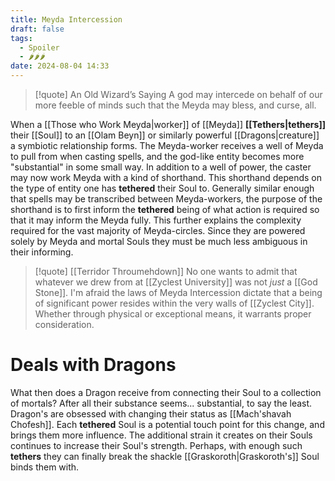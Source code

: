 ```yaml
---
title: Meyda Intercession
draft: false
tags:
  - Spoiler
  - 🌶🌶🌶
date: 2024-08-04 14:33
---
```

> [!quote] An Old Wizard’s Saying
> A god may intercede on behalf of our more feeble of minds such that the Meyda may bless, and curse, all.

When a [[Those who Work Meyda|worker]] of [[Meyda]] **[[Tethers|tethers]]** their [[Soul]] to an [[Olam Beyn]] or similarly powerful [[Dragons|creature]] a symbiotic relationship forms. The Meyda-worker receives a well of Meyda to pull from when casting spells, and the god-like entity becomes more "substantial" in some small way. In addition to a well of power, the caster may now work Meyda with a kind of shorthand. This shorthand depends on the type of entity one has **tethered** their Soul to. Generally similar enough that spells may be transcribed between Meyda-workers, the purpose of the shorthand is to first inform the **tethered** being of what action is required so that it may inform the Meyda fully.
This further explains the complexity required for the vast majority of Meyda-circles. Since they are powered solely by Meyda and mortal Souls they must be much less ambiguous in their informing.

> [!quote] [[Terridor Throumehdown]]
> No one wants to admit that whatever we drew from at [[Zyclest University]] was not *just* a [[God Stone]]. I'm afraid the laws of Meyda Intercession dictate that a being of significant power resides within the very walls of [[Zyclest City]]. Whether through physical or exceptional means, it warrants proper consideration.

# Deals with Dragons
What then does a Dragon receive from connecting their Soul to a collection of mortals? After all their substance seems... substantial, to say the least. 
Dragon's are obsessed with changing their status as [[Mach'shavah Chofesh]]. Each **tethered** Soul is a potential touch point for this change, and brings them more influence. The additional strain it creates on their Souls continues to increase their Soul's strength. Perhaps, with enough such **tethers** they can finally break the shackle [[Graskoroth|Graskoroth's]] Soul binds them with.